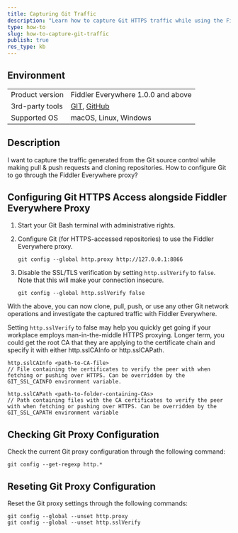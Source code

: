 ```yaml
---
title: Capturing Git Traffic
description: "Learn how to capture Git HTTPS traffic while using the Fiddler Everywhere web-debugging tool."
type: how-to
slug: how-to-capture-git-traffic
publish: true
res_type: kb
---
```



## Environment

|   |   |
|---|---|
| Product version | Fiddler Everywhere 1.0.0 and above  |
| 3rd-party tools | [GIT](https://git-scm.com/), [GitHub](https://github.com/) |
| Supported OS | macOS, Linux, Windows |


## Description

I want to capture the traffic generated from the Git source control while making pull & push requests and cloning repositories. How to configure Git to go through the Fiddler Everywhere proxy?


## Configuring Git HTTPS Access alongside Fiddler Everywhere Proxy

1. Start your Git Bash terminal with administrative rights.

1. Configure Git (for HTTPS-accessed repositories) to use the Fiddler Everywhere proxy.

    ```
    git config --global http.proxy http://127.0.0.1:8866 
    ```

1. Disable the SSL/TLS verification by setting `http.sslVerify` to `false`. Note that this will make your connection insecure.
    ```
    git config --global http.sslVerify false
    ```

With the above, you can now clone, pull, push, or use any other Git network operations and investigate the captured traffic with Fiddler Everywhere.

Setting `http.sslVerify` to false may help you quickly get going if your workplace employs man-in-the-middle HTTPS proxying. Longer term, you could get the root CA that they are applying to the certificate chain and specify it with either http.sslCAInfo or http.sslCAPath.


```JS
http.sslCAInfo <path-to-CA-file>
// File containing the certificates to verify the peer with when fetching or pushing over HTTPS. Can be overridden by the GIT_SSL_CAINFO environment variable.

http.sslCAPath <path-to-folder-containing-CAs>
// Path containing files with the CA certificates to verify the peer with when fetching or pushing over HTTPS. Can be overridden by the GIT_SSL_CAPATH environment variable
```

## Checking Git Proxy Configuration

Check the current Git proxy configuration through the following command:

```
git config --get-regexp http.* 
```

## Reseting Git Proxy Configuration

Reset the Git proxy settings through the following commands:

```
git config --global --unset http.proxy
git config --global --unset http.sslVerify
```
